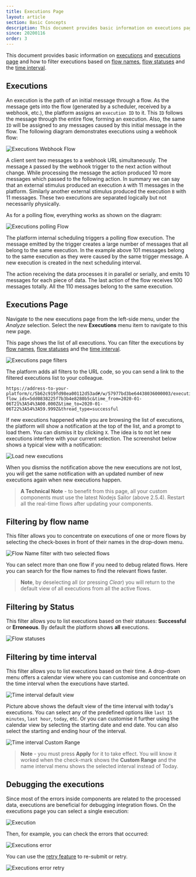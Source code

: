 ```yaml
---
title: Executions Page
layout: article
section: Basic Concepts
description: This document provides basic information on executions page and how to filter executions based on flow names, flow statuses and the time interval.
since: 20200116
order: 3
---
```


This document provides basic information on [executions](#executions) and
[executions page](#executions-page) and how to filter executions based on
[flow names](#filtering-by-flow-name), [flow statuses](#filtering-by-status)
and the [time interval](#filtering-by-time-interval).

## Executions

An execution is the path of an initial message through a flow. As the message
gets into the flow (generated by a scheduler, received by a webhook, etc.), the platform
assigns an `execution ID` to it. This `ID` follows the message through the entire flow,
forming an execution. Also, the same `ID` will be assigned to any messages caused
by this initial message in the flow. The following diagram demonstrates executions
using a webhook flow:

![Executions Webhook Flow](/assets/img/getting-started/exec-page/exec1.png)

A client sent two messages to a webhook URL simultaneously. The message `A`
passed by the webhook trigger to the next action without change. While processing the
message the action produced 10 more messages which passed to the following
action. In summary we can say that an external stimulus produced an execution `A`
with 11 messages in the platform. Similarly another external stimulus
produced the execution `B` with 11 messages. These two executions are separated
logically but not necessarily physically.

As for a polling flow, everything works as shown on the diagram:

![Executions polling Flow](/assets/img/getting-started/exec-page/exec2.png)

The platform internal scheduling triggers a polling flow execution. The message
emitted by the trigger creates a large number of messages that all belong to the same
execution. In the example above 101 messages belong to the same execution as they
were caused by the same trigger message. A new execution is created in the
next scheduling interval.

The action receiving the data processes it in parallel or serially, and emits
10 messages for each piece of data. The last action of the flow receives 100
messages totally. All the 110 messages belong to the same execution.


## Executions Page

Navigate to the new executions page from the left-side menu, under the *Analyze* selection.
Select the new **Executions** menu item to navigate to this new page.

This page shows the list of all executions. You can filter the executions
by [flow names](#filtering-by-flow-name), [flow statuses](#filtering-by-status)
and the [time interval](#filtering-by-time-interval).

![Executions page filters](/assets/img/getting-started/exec-page/exec-filters.gif)

The platform adds all filters to the URL code, so you can send a link to the filtered
executions list to your colleague.

```
https://address-to-your-platform/c/5b62c919fd98ea00112d53ad#/w/57977bd3be64438036000003/executions?flow_ids=5dd0838225f7b3b4e8280b5c&time_from=2020-01-06T21%3A54%3A00.000Z&time_to=2020-01-06T22%3A54%3A59.999Z&thread_type=successful
```

If new executions happened while you are browsing the list of executions, the platform
will show a notification at the top of the list, and a prompt to load them. You can dismiss
it by clicking `X`. The idea is to not let new executions interfere with
your current selection. The screenshot below shows a typical view with a notification:

![Load new executions](/assets/img/getting-started/exec-page/executions-load-new.png)

When you dismiss the notification above the new executions are not lost, you will
get the same notification with an updated number of new executions again when new
executions happen.

> **A Technical Note** - to benefit from this page, all your custom components
> must use the latest Nodejs Sailor (above 2.5.4). Restart all the
> real-time flows after updating your components.

## Filtering by flow name

This filter allows you to concentrate on executions of one or more flows by selecting
the check-boxes in front of their names in the drop-down menu.

![Flow Name filter with two selected flows](/assets/img/getting-started/exec-page/executions-filter-flow-name.png)

You can select more than one flow if you need to debug related flows.
Here you can search for the flow names to find the relevant flows faster.

> **Note**, by deselecting all (or pressing *Clear*) you will return to the default
> view of all executions from all the active flows.

## Filtering by Status

This filter allows you to list executions based on their statuses:
**Successful** or **Erroneous**. By default the platform shows **all** executions.

![Flow statuses](/assets/img/getting-started/exec-page/executions-filter-statuses.png)

## Filtering by time interval

This filter allows you to list executions based on their time. A drop-down menu
offers a calendar view where you can customise and concentrate on the time interval
when the executions have started.

![Time interval default view](/assets/img/getting-started/exec-page/executions-filter-time-interval01.png)

Picture above shows the default view of the time interval with today's executions.
You can select any of the predefined options like `last 15 minutes`, `last hour`,
`today`, etc. Or you can customise it further using the calendar view by selecting
the starting date and end date. You can also select the starting and ending hour
of the interval.

![Time interval Custom Range](/assets/img/getting-started/exec-page/executions-filter-time-interval02.png)

> **Note** - you must press **Apply** for it to take effect. You will know it worked
> when the check-mark shows the **Custom Range** and the name interval menu shows
> the selected interval instead of Today.


## Debugging the executions

Since most of the errors inside components are related to the processed data, executions
are beneficial for debugging integration flows. On the executions page you can
select a single execution:

![Execution](/assets/img/getting-started/exec-page/exec-retry1.png)

Then, for example, you can check the errors that occurred:

![Executions error](/assets/img/getting-started/exec-page/exec-retry2.png)

You can use the [retry feature](/guides/error-retry) to re-submit or retry.

![Executions error retry](/assets/img/getting-started/exec-page/exec-retry3.png)
